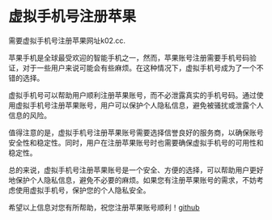 # 虚拟手机号注册苹果

需要虚拟手机号注册苹果网址k02.cc.

苹果手机是全球最受欢迎的智能手机之一，然而，苹果账号注册需要手机号码验证，对于一些用户来说可能会有些麻烦。在这种情况下，虚拟手机号成为了一个不错的选择。

虚拟手机号可以帮助用户顺利注册苹果账号，而不必泄露真实的手机号码。通过使用虚拟手机号注册苹果账号，用户可以保护个人隐私信息，避免被骚扰或泄露个人信息的风险。

值得注意的是，虚拟手机号注册苹果账号需要选择信誉良好的服务商，以确保账号安全性和稳定性。同时，用户在注册苹果账号时也需要确保虚拟手机号的可用性和稳定性。

总的来说，虚拟手机号注册苹果账号是一个安全、方便的选择，可以帮助用户更好地保护个人隐私信息，避免不必要的麻烦。如果您有注册苹果账号的需求，不妨考虑使用虚拟手机号，保护您的个人隐私安全。

希望以上信息对您有所帮助，祝您注册苹果账号顺利！[github](https://github.com)